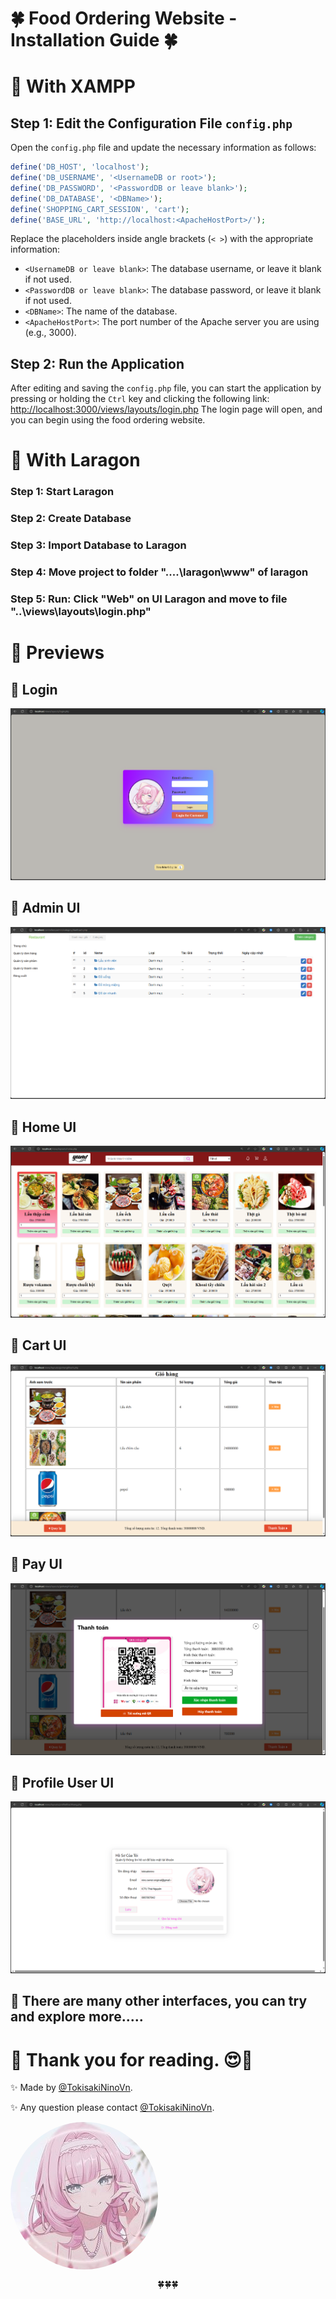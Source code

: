 # 🍀 Food Ordering Website - Installation Guide 🍀

# 🌠 With XAMPP
## Step 1: Edit the Configuration File `config.php`
Open the `config.php` file and update the necessary information as follows:

```php
define('DB_HOST', 'localhost');
define('DB_USERNAME', '<UsernameDB or root>');
define('DB_PASSWORD', '<PasswordDB or leave blank>');
define('DB_DATABASE', '<DBName>');
define('SHOPPING_CART_SESSION', 'cart');
define('BASE_URL', 'http://localhost:<ApacheHostPort>/');
```

Replace the placeholders inside angle brackets (`< >`) with the appropriate information:
- `<UsernameDB or leave blank>`: The database username, or leave it blank if not used.
- `<PasswordDB or leave blank>`: The database password, or leave it blank if not used.
- `<DBName>`: The name of the database.
- `<ApacheHostPort>`: The port number of the Apache server you are using (e.g., 3000).

## Step 2: Run the Application

After editing and saving the `config.php` file, you can start the application by pressing or holding the `Ctrl` key and clicking the following link:
[http://localhost:3000/views/layouts/login.php](http://localhost:3000/views/layouts/login.php)
The login page will open, and you can begin using the food ordering website.

# 🌠 With Laragon
### Step 1: Start Laragon
### Step 2: Create Database 
### Step 3: Import Database to Laragon
### Step 4: Move project to folder "....\laragon\www" of laragon
### Step 5: Run: Click "Web" on UI Laragon and move to file "..\views\layouts\login.php"


# 🌠 Previews
## 📌 Login
![Preview Images](./ReadmePreview/images/preview(5).png)
## 📌 Admin UI
![Preview Images](./ReadmePreview/images/preview(6).png)
## 📌 Home UI
![Preview Images](./ReadmePreview/images/preview(1).png)
## 📌 Cart UI
![Preview Images](./ReadmePreview/images/preview(2).png)
## 📌 Pay UI
![Preview Images](./ReadmePreview/images/preview(3).png)
## 📌 Profile User UI
![Preview Images](./ReadmePreview/images/preview(4).png)
## 🎊 There are many other interfaces, you can try and explore more.....

# 🌠 Thank you for reading. 😍🥰
✨ Made by <a href="https://nino.is-a.dev/">@TokisakiNinoVn</a>.

✨ Any question please contact <a href="https://nino.is-a.dev/MyOfficialWebsite/">@TokisakiNinoVn</a>.

<a align="center" href="https://nino.is-a.dev/">
  <img align="center" src="./ReadmePreview/images/TokisakiNino.jpg" style="border-radius: 50%;" alt="Hình ảnh minh họa">
</a>

<p align="center">🍀🍀🍀 </p>

